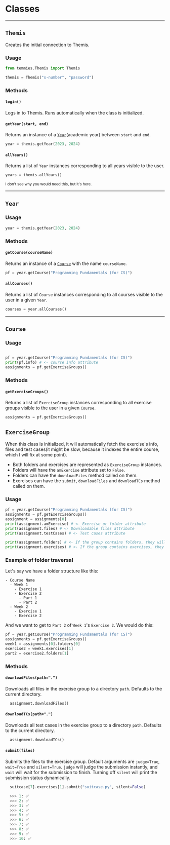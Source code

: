 # Classes
---
## `Themis`
Creates the initial connection to Themis.

### Usage
```python
from temmies.Themis import Themis

themis = Themis("s-number", "password")
```

### Methods
#### `login()`
Logs in to Themis. Runs automatically when the class is initialized.

#### `getYear(start, end)`
Returns an instance of a [`Year`](#year)(academic year) between `start` and `end`. 

```python
year = themis.getYear(2023, 2024)
```

#### `allYears()`
Returns a list of `Year` instances corresponding to all years visible to the user.

```python
years = themis.allYears()
```
<sub> I don't see why you would need this, but it's here. </sub>

----

## `Year`

### Usage
```python
year = themis.getYear(2023, 2024)
```

### Methods
#### `getCourse(courseName)`
Returns an instance of a [`Course`](#course) with the name `courseName`.

```python
pf = year.getCourse("Programming Fundamentals (for CS)")
```

#### `allCourses()`
Returns a list of `Course` instances corresponding to all courses visible to the user in a given `Year`.

```python
courses = year.allCourses()
```

----

## `Course`
### Usage
```python

pf = year.getCourse("Programming Fundamentals (for CS)")
print(pf.info) # <- course info attribute
assignments = pf.getExerciseGroups()
```

### Methods
#### `getExerciseGroups()`
Returns a list of `ExerciseGroup` instances corresponding to all exercise groups visible to the user in a given `Course`.

```python
assignments = pf.getExerciseGroups()
```

## `ExerciseGroup`
When this class is initialized, it will automatically fetch the exercise's info, files and test cases(it might be slow, because it indexes the entire course, which I will fix at some point).

* Both folders and exercises are represented as `ExerciseGroup` instances.
* Folders will have the `amExercise` attribute set to `False`.
* Folders can have the `downloadFiles` method called on them.
* Exercises can have the `submit`, `downloadFiles` and `downloadTCs` method called on them.


### Usage
```python
pf = year.getCourse("Programming Fundamentals (for CS)")
assignments = pf.getExerciseGroups()
assignment = assignments[0]
print(assignment.amExercise) # <- Exercise or folder attribute
print(assignment.files) # <- Downloadable files attribute
print(assignment.testCases) # <- Test cases attribute

print(assignment.folders) # <- If the group contains folders, they will be here
print(assignment.exercises) # <- If the group contains exercises, they will be here
```

### Example of folder traversal
Let's say we have a folder structure like this:
```
- Course Name
  - Week 1
    - Exercise 1
    - Exercise 2
      - Part 1
      - Part 2
  - Week 2
    - Exercise 1
    - Exercise 2
```
And we want to get to `Part 2` of `Week 1`'s `Exercise 2`. We would do this:

```python
pf = year.getCourse("Programming Fundamentals (for CS)")
assignments = pf.getExerciseGroups()
week1 = assignments[0].folders[0]
exercise2 = week1.exercises[1]
part2 = exercise2.folders[1]
```


### Methods
#### `downloadFiles(path=".")`
Downloads all files in the exercise group to a directory `path`. Defaults to the current directory.

```python
  assignment.downloadFiles()
```

#### `downloadTCs(path=".")`
Downloads all test cases in the exercise group to a directory `path`. Defaults to the current directory.

```python
  assignment.downloadTCs()
```

#### `submit(files)`
Submits the files to the exercise group. Default arguments are `judge=True`, `wait=True` and `silent=True`. `judge` will judge the submission instantly, and `wait` will wait for the submission to finish. Turning off `silent` will print the submission status dynamically.

```python
  suitcase[7].exercises[1].submit("suitcase.py", silent=False)

  >>> 1: ✅
  >>> 2: ✅
  >>> 3: ✅
  >>> 4: ✅
  >>> 5: ✅
  >>> 6: ✅
  >>> 7: ✅
  >>> 8: ✅
  >>> 9: ✅
  >>> 10: ✅
```


